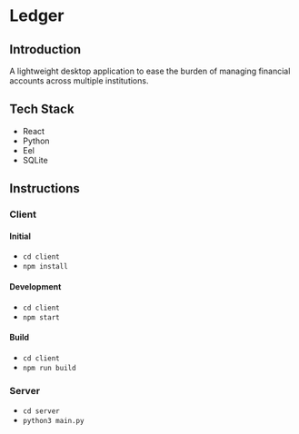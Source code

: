 # Ledger

## Introduction

A lightweight desktop application to ease the burden of managing financial accounts across multiple institutions.

## Tech Stack
- React
- Python
- Eel
- SQLite

## Instructions

### Client

#### Initial

- <code>cd client</code>
- <code>npm install</code>

#### Development

- <code>cd client</code>
- <code>npm start</code>

#### Build

- <code>cd client</code>
- <code>npm run build</code>

### Server

- <code>cd server</code>
- <code>python3 main.py</code>